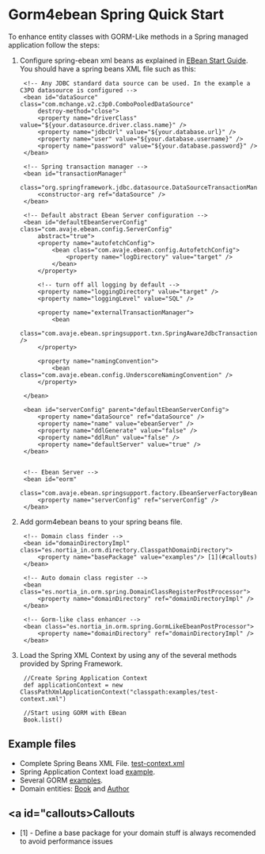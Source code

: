 Gorm4ebean Spring Quick Start
=============================

To enhance entity classes with GORM-Like methods in a Spring managed application 
follow the steps:

1. Configure spring-ebean xml beans as explained in [EBean Start Guide](http://www.avaje.org/ebean/getstarted_spring.html).
	You should have a spring beans XML file such as this:

		<!-- Any JDBC standard data source can be used. In the example a C3PO datasource is configured -->
		<bean id="dataSource" class="com.mchange.v2.c3p0.ComboPooledDataSource"
			destroy-method="close">
			<property name="driverClass" value="${your.datasource.driver.class.name}" />
			<property name="jdbcUrl" value="${your.database.url}" />
			<property name="user" value="${your.database.username}" />
			<property name="password" value="${your.database.password}" />
		</bean>
	
		<!-- Spring transaction manager -->
		<bean id="transactionManager"
			class="org.springframework.jdbc.datasource.DataSourceTransactionManager">
			<constructor-arg ref="dataSource" />
		</bean>
	
		<!-- Default abstract Ebean Server configuration -->
		<bean id="defaultEbeanServerConfig" class="com.avaje.ebean.config.ServerConfig"
			abstract="true">
			<property name="autofetchConfig">
				<bean class="com.avaje.ebean.config.AutofetchConfig">
					<property name="logDirectory" value="target" />
				</bean>
			</property>
	
			<!-- turn off all logging by default -->
			<property name="loggingDirectory" value="target" />
			<property name="loggingLevel" value="SQL" />
	
			<property name="externalTransactionManager">
				<bean
					class="com.avaje.ebean.springsupport.txn.SpringAwareJdbcTransactionManager" />
			</property>
	
			<property name="namingConvention">
				<bean class="com.avaje.ebean.config.UnderscoreNamingConvention" />
			</property>
	
		</bean>
	
		<bean id="serverConfig" parent="defaultEbeanServerConfig">
			<property name="dataSource" ref="dataSource" />
			<property name="name" value="ebeanServer" />
			<property name="ddlGenerate" value="false" />
			<property name="ddlRun" value="false" />
			<property name="defaultServer" value="true" />
		</bean>
	
	
		<!-- Ebean Server -->
		<bean id="eorm"
			class="com.avaje.ebean.springsupport.factory.EbeanServerFactoryBean">
			<property name="serverConfig" ref="serverConfig" />
		</bean>   
	
2. Add gorm4ebean beans to your spring beans file.

		<!-- Domain class finder -->
		<bean id="domainDirectoryImpl" class="es.nortia_in.orm.directory.ClasspathDomainDirectory">
			<property name="basePackage" value="examples"/> [1](#callouts)
		</bean>
	
		<!-- Auto domain class register -->
		<bean class="es.nortia_in.orm.spring.DomainClassRegisterPostProcessor">
			<property name="domainDirectory" ref="domainDirectoryImpl" />
		</bean>
	
		<!-- Gorm-like class enhancer -->
		<bean class="es.nortia_in.orm.spring.GormLikeEbeanPostProcessor">
			<property name="domainDirectory" ref="domainDirectoryImpl" />
		</bean>

3. Load the Spring XML Context by using any of the several methods provided by Spring Framework.

		//Create Spring Application Context
		def applicationContext = new ClassPathXmlApplicationContext("classpath:examples/test-context.xml")
		
		//Start using GORM with EBean
		Book.list()
		
Example files
-------------

* Complete Spring Beans XML File. [test-context.xml](/examples/test-context.xml)
* Spring Application Context load [example](src/test/java/examples/ProgramaticallyLoadTest.groovy).
* Several GORM [examples](src/test/java/examples/ExamplesTest.groovy).
* Domain entities: [Book](src/test/java/examples/Book.groovy) and [Author](src/test/java/examples/Book.groovy) 

 <a id="callouts>Callouts</a>
 ----------------------------
 * [1] - Define a base package for your domain stuff is always recomended to avoid performance issues 
 